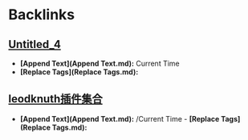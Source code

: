 
# Backlinks
## [Untitled_4](Untitled_4.md)
- **[Append Text](Append Text.md):** Current Time
- **[Replace Tags](Replace Tags.md):**

## [leodknuth插件集合](leodknuth插件集合.md)
- **[Append Text](Append Text.md):** /Current Time
            - **[Replace Tags](Replace Tags.md):**

